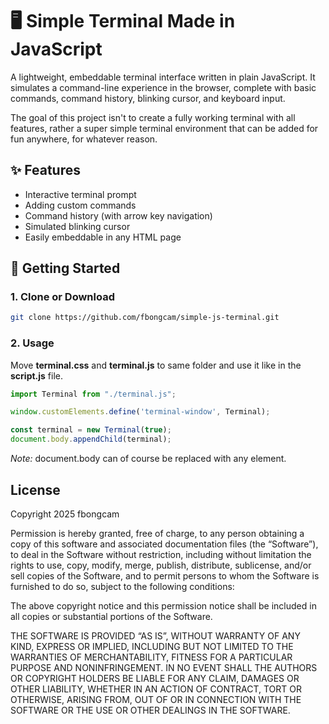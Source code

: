 
# 🖥️ Simple Terminal Made in JavaScript

A lightweight, embeddable terminal interface written in plain JavaScript. It simulates a command-line experience in the browser, complete with basic commands, command history, blinking cursor, and keyboard input.

The goal of this project isn't to create a fully working terminal with all features, rather a super simple terminal environment that can be added for fun anywhere, for whatever reason.

## ✨ Features

- Interactive terminal prompt
- Adding custom commands
- Command history (with arrow key navigation)
- Simulated blinking cursor
- Easily embeddable in any HTML page

## 🚀 Getting Started

### 1. Clone or Download

```bash
git clone https://github.com/fbongcam/simple-js-terminal.git
```

### 2. Usage

Move <b>terminal.css</b> and <b>terminal.js</b> to same folder and use it like in the <b>script.js</b> file.

```js
import Terminal from "./terminal.js";
```

```js
window.customElements.define('terminal-window', Terminal);

const terminal = new Terminal(true);
document.body.appendChild(terminal);
```

*Note:* document.body can of course be replaced with any element.

## License

Copyright 2025 fbongcam

Permission is hereby granted, free of charge, to any person obtaining a copy of this software and associated documentation files (the “Software”), to deal in the Software without restriction, including without limitation the rights to use, copy, modify, merge, publish, distribute, sublicense, and/or sell copies of the Software, and to permit persons to whom the Software is furnished to do so, subject to the following conditions:

The above copyright notice and this permission notice shall be included in all copies or substantial portions of the Software.

THE SOFTWARE IS PROVIDED “AS IS”, WITHOUT WARRANTY OF ANY KIND, EXPRESS OR IMPLIED, INCLUDING BUT NOT LIMITED TO THE WARRANTIES OF MERCHANTABILITY, FITNESS FOR A PARTICULAR PURPOSE AND NONINFRINGEMENT. IN NO EVENT SHALL THE AUTHORS OR COPYRIGHT HOLDERS BE LIABLE FOR ANY CLAIM, DAMAGES OR OTHER LIABILITY, WHETHER IN AN ACTION OF CONTRACT, TORT OR OTHERWISE, ARISING FROM, OUT OF OR IN CONNECTION WITH THE SOFTWARE OR THE USE OR OTHER DEALINGS IN THE SOFTWARE.
